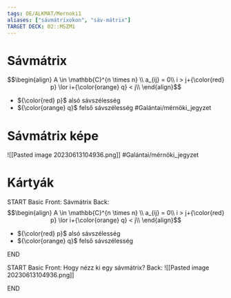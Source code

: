 ```yaml
---
tags: OE/ALKMAT/Mernoki1 
aliases: ["sávmátrixokon", "sáv-mátrix"]
TARGET DECK: 02::MSZM1
---
```

# Sávmátrix
$$\begin{align}
	A \in \mathbb{C}^{n \times n} \\
	a_{ij} = 0\\
	i > j+{\color{red} p} \lor i+{\color{orange} q} < j\\
\end{align}$$
- ${\color{red} p}$ alsó sávszélesség
- ${\color{orange} q}$ felső sávszélesség
#Galántai/mérnöki_jegyzet 

# Sávmátrix képe
![[Pasted image 20230613104936.png]]
#Galántai/mérnöki_jegyzet 

# Kártyák
START
Basic
Front:
Sávmátrix
Back:
$$\begin{align}
	A \in \mathbb{C}^{n \times n} \\
	a_{ij} = 0\\
	i > j+{\color{red} p} \lor i+{\color{orange} q} < j\\
\end{align}$$
- ${\color{red} p}$ alsó sávszélesség
- ${\color{orange} q}$ felső sávszélesség
<!--ID: 1686646220784-->
END

START
Basic
Front:
Hogy nézz ki egy sávmátrix?
Back:
![[Pasted image 20230613104936.png]]
<!--ID: 1686646220790-->
END